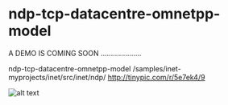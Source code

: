 # ndp-tcp-datacentre-omnetpp-model
A DEMO IS COMING SOON ....................

ndp-tcp-datacentre-omnetpp-model
/samples/inet-myprojects/inet/src/inet/ndp/
http://tinypic.com/r/5e7ek4/9

![alt text](http://i68.tinypic.com/5e7ek4.png)

